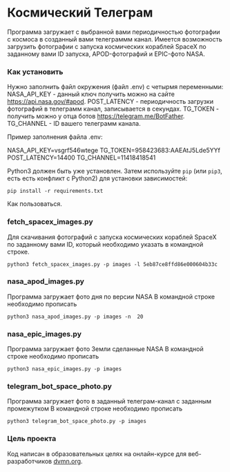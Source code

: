 # Космический Телеграм

Программа загружает с выбранной вами периодичностью фотографии с космоса в созданный вами телеграммм канал.
Имеется возможность загрузить фотографии с запуска космических кораблей SpaсeX по заданному вами ID запуска,
 APOD-фотографий и EPIC-фото NASA.

### Как установить

Нужно заполнить файл окружения (файл .env) с четырмя переменными:
NASA_API_KEY - данный ключ получить можно на сайте https://api.nasa.gov/#apod.
POST_LATENCY - периодичность загрузки фотографий в телеграмм канал, записывается в секундах.
TG_TOKEN - получить можно у отца ботов https://telegram.me/BotFather.
TG_CHANNEL - ID вашего телеграмм канала.

Пример заполнения файла .env:

NASA_API_KEY=vsgrf546wtege
TG_TOKEN=958423683:AAEAtJ5Lde5YYf
POST_LATENCY=14400
TG_CHANNEL=11418418541

Python3 должен быть уже установлен. 
Затем используйте `pip` (или `pip3`, есть есть конфликт с Python2) для установки зависимостей:

```
pip install -r requirements.txt
```

Как пользоваться.

### fetch_spacex_images.py
Для скачивания фотографий с запуска космических кораблей SpaсeX по заданному вами ID, который 
необходимо указать в командной строке.

```
python3 fetch_spacex_images.py -p images -l 5eb87ce8ffd86e000604b33c
```
### nasa_apod_images.py
Программа загружает фото дня по версии NASA
В командной строке необходимо прописать

```
python3 nasa_apod_images.py -p images -n  20
```
### nasa_epic_images.py
Программа загружает фото Земли сделанные NASA
В командной строке необходимо прописать

```
python3 nasa_epic_images.py -p images 
```

### telegram_bot_space_photo.py
Программа загружает фото в заданный телеграм-канал с заданным промежутком
В командной строке необходимо прописать

```
python3 telegram_bot_space_photo.py -p images 
```

### Цель проекта

Код написан в образовательных целях на онлайн-курсе для веб-разработчиков [dvmn.org](https://dvmn.org/).